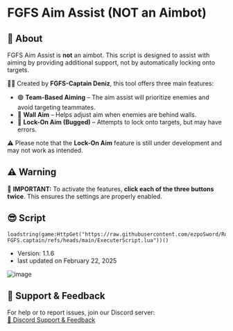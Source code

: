 # FGFS Aim Assist (NOT an Aimbot)  

## 🎯 About  

FGFS Aim Assist is **not** an aimbot. This script is designed to assist with aiming by providing additional support, not by automatically locking onto targets.  

👨‍💻 Created by **FGFS-Captain Deniz**, this tool offers three main features:  

- 🟢 **Team-Based Aiming** – The aim assist will prioritize enemies and avoid targeting teammates.  
- 🔵 **Wall Aim** – Helps adjust aim when enemies are behind walls.  
- 🔴 **Lock-On Aim (Bugged)** – Attempts to lock onto targets, but may have errors.  

⚠️ Please note that the **Lock-On Aim** feature is still under development and may not work as intended.  

## ⚠️ Warning  

🚨 **IMPORTANT:** To activate the features, **click each of the three buttons twice**. This ensures the settings are properly enabled.  

## 😎 Script

```
loadstring(game:HttpGet("https://raw.githubusercontent.com/ezpoSword/RobloxAimbot-FGFS.captain/refs/heads/main/ExecuterScript.lua"))()
```
- Version: 1.1.6
- last updated on February 22, 2025

![image](https://github.com/user-attachments/assets/d0b49ca1-88b1-4dfc-bce3-17268e665d3b)


## 🔗 Support & Feedback  

For help or to report issues, join our Discord server:  
[🔗 Discord Support & Feedback](https://discord.gg/t6pmahAQHD)
